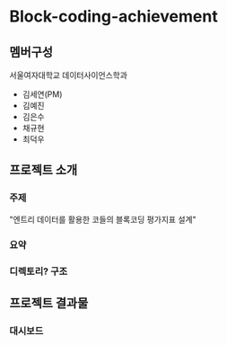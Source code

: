 # Block-coding-achievement

## 멤버구성
서울여자대학교 데이터사이언스학과
- 김세연(PM)
- 김예진
- 김은수
- 채규현
- 최덕우

## 프로젝트 소개
### 주제
"엔트리 데이터를 활용한 코들의 블록코딩 평가지표 설계"

### 요약

### 디렉토리? 구조


## 프로젝트 결과물
### 대시보드


